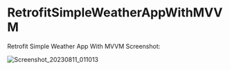 # RetrofitSimpleWeatherAppWithMVVM


Retrofit Simple Weather App With MVVM Screenshot:



![Screenshot_20230811_011013](https://github.com/ahmetbostanciklioglu/RetrofitSimpleWeatherAppWithMVVM/assets/40151328/71e9b6e8-9231-4ba0-808d-ac765f2e3af5)
